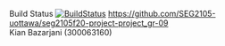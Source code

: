 Build Status
[![BuildStatus](https://circleci.com/gh/SEG2105-uottawa/seg2105f20-project-project_gr-09.svg?style=svg)]()
https://github.com/SEG2105-uottawa/seg2105f20-project-project_gr-09  
Kian Bazarjani (300063160)
